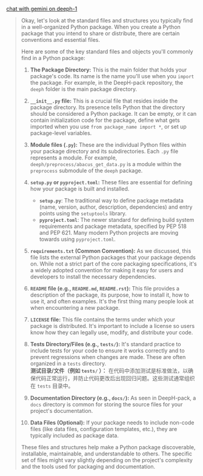 

[chat with gemini on deeph-1](https://g.co/gemini/share/b8b8387378b7) 
> Okay, let's look at the standard files and structures you typically find in a well-organized Python package. When you create a Python package that you intend to share or distribute, there are certain conventions and essential files.
> 
> Here are some of the key standard files and objects you'll commonly find in a Python package:
> 
> 1. **The Package Directory:** This is the main folder that holds your package's code. Its name is the name you'll use when you `import` the package. For example, in the DeepH-pack repository, the `deeph` folder is the main package directory.
>     
> 2. **`__init__.py` file:** This is a crucial file that resides inside the package directory. Its presence tells Python that the directory should be considered a Python package. It can be empty, or it can contain initialization code for the package, define what gets imported when you use `from package_name import *`, or set up package-level variables.
>     
> 3. **Module files (`.py`):** These are the individual Python files within your package directory and its subdirectories. Each `.py` file represents a module. For example, `deeph/preprocess/abacus_get_data.py` is a module within the `preprocess` submodule of the `deeph` package.
>     
> 4. **`setup.py` or `pyproject.toml`:** These files are essential for defining how your package is built and installed.
>     
>     - **`setup.py`**: The traditional way to define package metadata (name, version, author, description, dependencies) and entry points using the `setuptools` library.
>     - **`pyproject.toml`**: The newer standard for defining build system requirements and package metadata, specified by PEP 518 and PEP 621. Many modern Python projects are moving towards using `pyproject.toml`.
> 5. **`requirements.txt` (Common Convention):** As we discussed, this file lists the external Python packages that your package depends on. While not a strict part of the core packaging specifications, it's a widely adopted convention for making it easy for users and developers to install the necessary dependencies.
>     
> 6. **`README` file (e.g., `README.md`, `README.rst`):** This file provides a description of the package, its purpose, how to install it, how to use it, and often examples. It's the first thing many people look at when encountering a new package.
>     
> 7. **`LICENSE` file:** This file contains the terms under which your package is distributed. It's important to include a license so users know how they can legally use, modify, and distribute your code.
>     
> 8. **Tests Directory/Files (e.g., `tests/`):** It's standard practice to include tests for your code to ensure it works correctly and to prevent regressions when changes are made. These are often organized in a `tests` directory.  
>     **测试目录/文件（例如 `tests/` ）：** 在代码中添加测试是标准做法，以确保代码正常运行，并防止代码更改后出现回归问题。这些测试通常组织在 `tests` 目录中。
>     
> 9. **Documentation Directory (e.g., `docs/`):** As seen in DeepH-pack, a `docs` directory is common for storing the source files for your project's documentation.
>     
> 10. **Data Files (Optional):** If your package needs to include non-code files (like data files, configuration templates, etc.), they are typically included as package data.
>     
> 
> These files and structures help make a Python package discoverable, installable, maintainable, and understandable to others. The specific set of files might vary slightly depending on the project's complexity and the tools used for packaging and documentation.